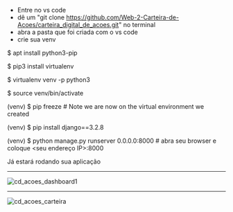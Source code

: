 - Entre no vs code
- dê um "git clone https://github.com/Web-2-Carteira-de-Acoes/carteira_digital_de_acoes.git" no terminal
- abra a pasta que foi criada com o vs code
- crie sua venv

$ apt install python3-pip

$ pip3 install virtualenv

$ virtualenv venv -p python3

$ source venv/bin/activate

(venv) $ pip freeze  # Note we are now on the virtual environment we created

(venv) $ pip install django==3.2.8

(venv) $ python manage.py runserver 0.0.0.0:8000 # abra seu browser e coloque <seu endereço IP>:8000

Já estará rodando sua aplicação

---

![cd_acoes_dashboard1](https://user-images.githubusercontent.com/71037296/196043081-f65029f4-d310-4d52-a7c1-e93cb344b132.png)

---

![cd_acoes_carteira](https://user-images.githubusercontent.com/71037296/196042982-f6d0eae9-5de5-4382-b537-e032b6916329.png)
